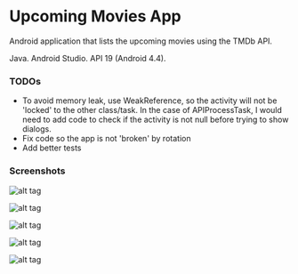 # Upcoming Movies App

Android application that lists the upcoming movies using the TMDb API.

Java. Android Studio. API 19 (Android 4.4).

### TODOs

- To avoid memory leak, use WeakReference, so the activity will not be 'locked' to the other class/task. In the case of APIProcessTask, I would need to add code to check if the activity is not null before trying to show dialogs.
- Fix code so the app is not 'broken' by rotation
- Add better tests

### Screenshots

![alt tag](https://github.com/jpbonson/MobilePlayground/blob/master/MovieListApp/screenshots/app_and_ide.png)

![alt tag](https://github.com/jpbonson/MobilePlayground/blob/master/MovieListApp/screenshots/app_error.png)

![alt tag](https://github.com/jpbonson/MobilePlayground/blob/master/MovieListApp/screenshots/loading_movies.png)

![alt tag](https://github.com/jpbonson/MobilePlayground/blob/master/MovieListApp/screenshots/movie_details.png)

![alt tag](https://github.com/jpbonson/MobilePlayground/blob/master/MovieListApp/screenshots/on_phone1.jpg)
